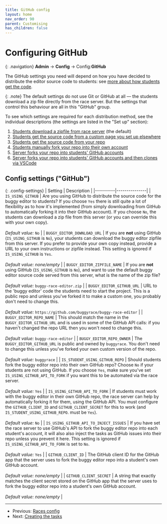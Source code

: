 ```yaml
---
title: GitHub config
layout: home
nav_order: 90
parent: Customising
has_children: false
---
```



# Configuring GitHub

{: .navigation}
**Admin** → **Config** → Config:**GitHub**

The GitHub settings you need will depend on how you have decided to distribute
the editor source code to students: see [more about how students get the
code](../buggy-editor/getting-the-code).

{: .note}
The default settings do not use Git or GitHub at all — the students download a
zip file directly from the race server. But the settings that control this
behaviour are all in this "GitHub" group.

To see which settings are required for each distribution method, see the
individual descriptions (the settings are listed in the "Set up" section):

<ol class="upper-alpha">
  <li><a href="../buggy-editor/distributing-the-code#method-a">Students download a zipfile from race server</a> (the default)</li>
  <li><a href="../buggy-editor/distributing-the-code#method-b">Students get the source code from a custom page you set up elsewhere</a></li>
  <li><a href="../buggy-editor/distributing-the-code#method-c">Students get the source code from your repo</a></li>
  <li><a href="../buggy-editor/distributing-the-code#method-d">Students manually fork your repo into their own account</a></li>
  <li><a href="../buggy-editor/distributing-the-code#method-e">Server forks your repo into students' GitHub accounts</a></li>
  <li><a href="../buggy-editor/distributing-the-code#method-f">Server forks your repo into students' GitHub accounts and then clones via VSCode</a></li>
</ol>


## Config settings ("GitHub")

{: .config-settings}
| Setting  | Description   |
|----------|---------------|
| `IS_USING_GITHUB` | Are you using GitHub to distribute the source code for the buggy editor to students? If you choose `Yes` there is still quite a lot of flexibility as to how it's implemented (from simply downloading from GitHub to automatically forking it into their GitHub account). If you choose `No`, the students can download a zip file from this server (or you can override this with your own copy).  <br><br> _Default value:_ `No` |
| `BUGGY_EDITOR_DOWNLOAD_URL` | If you are **not** using GitHub (`IS_USING_GITHUB` is `No`), your students can download the buggy editor zipfile from this server. If you prefer to provide your own copy instead, provide a URL to your own instructions or zipfile instead. This setting is ignored if `IS_USING_GITHUB` is `Yes`.   <br><br> _Default value:_ _none/empty_ |
| `BUGGY_EDITOR_ZIPFILE_NAME` | If you are **not** using GitHub (`IS_USING_GITHUB` is `No`), and want to use the default buggy editor source code served from this server, what is the name of the zip file?  <br><br> _Default value:_ `buggy-race-editor.zip` |
| `BUGGY_EDITOR_GITHUB_URL` | URL to the 'buggy editor' code the students need to start the project. This is a public repo and unless you've forked it to make a custom one, you probably don't need to change this.  <br><br> _Default value:_ `https://github.com/buggyrace/buggy-race-editor` |
| `BUGGY_EDITOR_REPO_NAME` | This should match the name in the `BUGGY_EDITOR_GITHUB_URL` and is used in some of the GitHub API calls: if you haven't changed the repo URL then you won't need to change this.  <br><br> _Default value:_ `buggy-race-editor` |
| `BUGGY_EDITOR_REPO_OWNER` | The `BUGGY_EDITOR_GITHUB_URL` is public and owned by `buggyrace`. You don't need to change this unless you've forked your own custom version of the repo.  <br><br> _Default value:_ `buggyrace` |
| `IS_STUDENT_USING_GITHUB_REPO` | Should students fork the buggy editor repo into their own GitHub repo? Choose `No` if your students are not using GitHub. If you choose `Yes`, make sure you've set `IS_USING_GITHUB_API_TO_FORK` if you want this to be automated via the race server.  <br><br> _Default value:_ `Yes` |
| `IS_USING_GITHUB_API_TO_FORK` | If students must work with the buggy editor in their own GitHub repo, the race server can help by automatically forking it for them, using the GitHub API. You must configure the `GITHUB_CLIENT_ID` and `GITHUB_CLIENT_SECRET` for this to work (and `IS_STUDENT_USING_GITHUB_REPO`. must be `Yes`).  <br><br> _Default value:_ `No` |
| `IS_USING_GITHUB_API_TO_INJECT_ISSUES` | If you have set the race server to use GitHub's API to fork the buggy editor repo into each student's account, it will also also inject the tasks as GitHub issues into their repo unless you prevent it here. This setting is ignored if `IS_USING_GITHUB_API_TO_FORK` is set to `No`.   <br><br> _Default value:_ `Yes` |
| `GITHUB_CLIENT_ID` | The GitHub client ID for the GitHub app that the server uses to fork the buggy editor repo into a student's own GitHub account.  <br><br> _Default value:_ _none/empty_ |
| `GITHUB_CLIENT_SECRET` | A string that exactly matches the client secret stored on the GitHub app that the server uses to fork the buggy editor repo into a student's own GitHub account.  <br><br> _Default value:_ _none/empty_ |


 ---
 * Previous: [Races config](races)
 * Next: [Creating the tasks](creating-tasks)